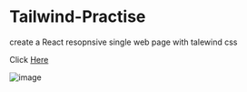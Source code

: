 # Tailwind-Practise

create a React resopnsive single web page with talewind css

Click [Here](https://amazing-stardust-a1dcd4.netlify.app/)

![image](https://user-images.githubusercontent.com/69068196/224502871-47b162ea-a487-4f78-9a6f-b85687d6d8b7.png)
